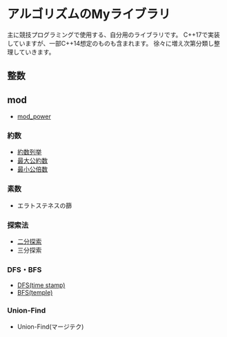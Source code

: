 # アルゴリズムのMyライブラリ
主に競技プログラミングで使用する、自分用のライブラリです。
C++17で実装していますが、一部C++14想定のものも含まれます。
徐々に増え次第分類し整理していきます。

## 整数

## mod
- [mod_power](https://github.com/shu8Cream/algorithm/blob/main/mod_power.cpp)

### 約数
- [約数列挙](https://github.com/shu8Cream/algorithm/blob/main/divisor.cpp)
- [最大公約数](https://github.com/shu8Cream/algorithm/blob/main/gcd.cpp)
- [最小公倍数](https://github.com/shu8Cream/algorithm/blob/main/lcm.cpp)

### 素数
- エラトステネスの篩

### 探索法
- [二分探索](https://github.com/shu8Cream/algorithm/blob/main/binary_search.cpp)
- 三分探索

### DFS・BFS
- [DFS(time stamp)](https://github.com/shu8Cream/algorithm/blob/main/dfs.cpp)
- [BFS(temple)](https://github.com/shu8Cream/algorithm/blob/main/bfs.cpp)

### Union-Find
- Union-Find(マージテク)